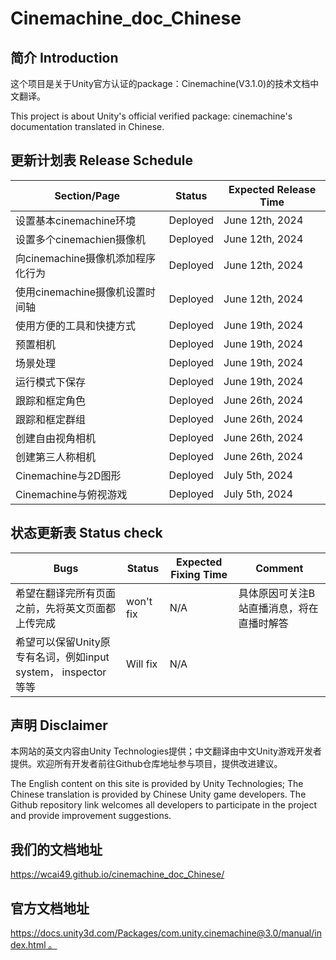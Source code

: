 # Cinemachine_doc_Chinese

## 简介 Introduction

这个项目是关于Unity官方认证的package：Cinemachine(V3.1.0)的技术文档中文翻译。

This project is about Unity's official verified package: cinemachine's documentation translated in Chinese.

## 更新计划表 Release Schedule

| Section/Page       | Status          | Expected Release Time  |
|--------------------|-----------------|--------------------|
| 设置基本cinemachine环境 | Deployed     | June 12th, 2024     |
| 设置多个cinemachien摄像机 | Deployed    | June 12th, 2024     |
| 向cinemachine摄像机添加程序化行为| Deployed     | June 12th, 2024     |
| 使用cinemachine摄像机设置时间轴 | Deployed    | June 12th, 2024     |
|使用方便的工具和快捷方式 | Deployed    | June 19th, 2024     |
|预置相机| Deployed    | June 19th, 2024     |
|场景处理| Deployed    | June 19th, 2024     |
|运行模式下保存| Deployed    | June 19th, 2024     |
|跟踪和框定角色 | Deployed | June 26th, 2024 |
|跟踪和框定群组 | Deployed | June 26th, 2024 |
|创建自由视角相机 | Deployed | June 26th, 2024 |
|创建第三人称相机 | Deployed | June 26th, 2024 |
|Cinemachine与2D图形 | Deployed | July 5th, 2024 |
|Cinemachine与俯视游戏 | Deployed | July 5th, 2024 |


## 状态更新表 Status check

| Bugs       | Status          | Expected Fixing Time  |  Comment |
|--------------------|-----------------|--------------------|-----------------|
| 希望在翻译完所有页面之前，先将英文页面都上传完成 | won't fix     | N/A     | 具体原因可关注B站直播消息，将在直播时解答 |
| 希望可以保留Unity原专有名词，例如input system， inspector 等等 | Will fix    | N/A     | |

## 声明 Disclaimer

本网站的英文内容由Unity Technologies提供；中文翻译由中文Unity游戏开发者提供。欢迎所有开发者前往Github仓库地址参与项目，提供改进建议。

The English content on this site is provided by Unity Technologies; The Chinese translation is provided by Chinese Unity game developers. The Github repository link welcomes all developers to participate in the project and provide improvement suggestions.

## 我们的文档地址

https://wcai49.github.io/cinemachine_doc_Chinese/

## 官方文档地址

[https://docs.unity3d.com/Packages/com.unity.cinemachine@3.0/manual/index.html 。](https://docs.unity3d.com/Packages/com.unity.cinemachine@3.1/manual/index.html)
